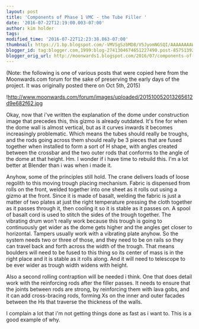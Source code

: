 ```yaml
---
layout: post
title: 'Components of Phase 1 VMC - the Tube Filler '
date: '2016-07-22T12:19:00.003-07:00'
author: kim holder
tags:
modified_time: '2016-07-22T12:23:38.863-07:00'
thumbnail: https://1.bp.blogspot.com/-VMVSgSzbMD8/V5JyomNGSQI/AAAAAAAAWF8/97gYSBb4G3sVMgPg4V8ehJIwkZ-3qzqAgCK4B/s72-c/201510052013265612d9e682f62.jpg
blogger_id: tag:blogger.com,1999:blog-2741304674651227490.post-8575139263570810415
blogger_orig_url: http://moonwards1.blogspot.com/2016/07/components-of-phase-1-vmc-tube-filler.html
---
```


(Note: the following is one of various posts that were copied here from the Moonwards.com forum for the sake of preserving the early days of the project. It was originally posted there on Oct 5th, 2015)

!<http://www.moonwards.com/forum/images/uploaded/201510052013265612d9e682f62.jpg>

Okay, now that i've written the explanation of the dome under construction image that precedes this, this gizmo is already outdated. It's fine for when the dome wall is almost vertical, but as it curves inwards it becomes increasingly problematic. Which means the tubes should really be troughs, and the rods going across them should really be 3 pieces that are fused together when installed to form a sort of H shape, with angles created between the crossbar and the two outer rods that conforms to the angle of the dome at that height. Hm. I wonder if i have time to rebuild this. I'm a lot better at Blender than i was when i made it.

Anyhow, some of the principles still hold. The crane delivers loads of loose regolith to this moving trough placing mechanism. Fabric is dispensed from rolls on the front, welded together into one sheet as it rolls out using a gizmo at the front. Since it is made of basalt, welding the fabric is just a matter of two plates at just the right temperature pressing the cloth together as it passes through it, then cooling it so it is stable as it passes on. A spool of basalt cord is used to stitch the sides of the trough together. The vibrating drum won't really work because this trough is going to continuously get wider as the dome gets higher and the angles get closer to horizontal. Tampers usually work with a vibrating plate anyhow. So the system needs two or three of those, and they need to be on rails so they can travel back and forth across the width of the trough. That means boulders will need to be fused to this thing so its center of mass is in the right place and it is stable as it rolls along. And it will need to telescope to be ever wider as trough width widens with height.

Also a second rolling contraption will be needed i think. One that does detail work with the reinforcing rods after the filler passes. It needs to ensure that the joints between rods are strong, by reinforcing them with lava gobs, and it can add cross-bracing rods, forming Xs on the inner and outer facades between the Hs that traverse the thickness of the walls.

I complain a lot that i'm not getting things done as fast as i want to. This is a good example of why.
